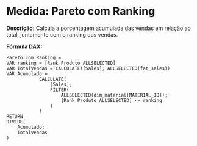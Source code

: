 # Medida: Pareto com Ranking

**Descrição:** Calcula a porcentagem acumulada das vendas em relação ao total, juntamente com o ranking das vendas.

**Fórmula DAX:**
```DAX
Pareto com Ranking = 
VAR ranking = [Rank Produto ALLSELECTED]
VAR TotalVendas = CALCULATE([Sales]; ALLSELECTED(fat_sales))
VAR Acumulado =
            CALCULATE(
                [Sales];
                FILTER(
                    ALLSELECTED(dim_material[MATERIAL_ID]);
                    [Rank Produto ALLSELECTED] <= ranking
                )
            )
RETURN
DIVIDE(
    Acumulado;
    TotalVendas
)
